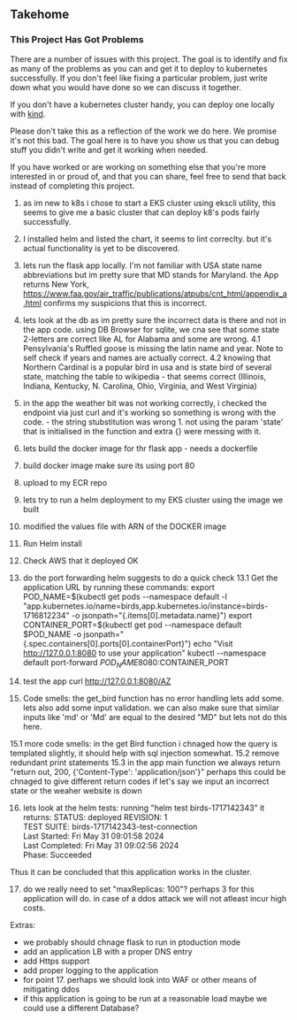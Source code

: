 ## Takehome

### This Project Has Got Problems

There are a number of issues with this project.  The goal is to identify and fix as many of the problems as you can and get it to deploy to kubernetes successfully.  If you don't feel like fixing a particular problem, just write down what you would have done so we can discuss it together.

If you don't have a kubernetes cluster handy, you can deploy one locally with [kind](https://kind.sigs.k8s.io/).

Please don't take this as a reflection of the work we do here.  We promise it's not this bad. The goal here is to have you show us that you can debug stuff you didn't write and get it working when needed.

If you have worked or are working on something else that you're more interested in or proud of, and that you can share, feel free to send that back instead of completing this project.

1. as im new to k8s i chose to start a EKS cluster using ekscli utility, this seems to give me a basic cluster that can deploy k8's pods fairly successfully.
2. I installed helm and listed the chart, it seems to lint correclty. but it's actual functionality is yet to be discovered.
3. lets run the flask app locally. I'm not familiar with USA state name abbreviations but im pretty sure that MD stands for Maryland. the App returns New York, https://www.faa.gov/air_traffic/publications/atpubs/cnt_html/appendix_a.html confirms my suspicions that this is incorrect.
4. lets look at the db as im pretty sure the incorrect data is there and not in the app code. using DB Browser for sqlite, we cna see that some state 2-letters are correct like AL for Alabama and some are wrong.
4.1 Pensylvania's Ruffled goose is missing the latin name and year. Note to self check if years and names are actually correct.
4.2 knowing that Northern Cardinal is a popular bird in usa and is state bird of several state, matching the table to wikipedia - that seems correct (Illinois, Indiana, Kentucky, N. Carolina, Ohio, Virginia, and West Virginia)
5. in the app the weather bit was not working correctly, i checked the endpoint via just curl and it's working so something is wrong with the code. - the string stubstitution was wrong 1. not using the param 'state' that is initialised in the function and extra {} were messing with it.
6. lets build the docker image for thr flask app - needs a dockerfile
7. build docker image make sure its using port 80
8. upload to my ECR repo
9. lets try to run a helm deployment to my EKS cluster using the image we built
10. modified the values file with ARN of the DOCKER image
11. Run Helm install
12. Check AWS that it deployed OK
13. do the port forwarding helm suggests to do a quick check 
13.1 Get the application URL by running these commands:
  export POD_NAME=$(kubectl get pods --namespace default -l "app.kubernetes.io/name=birds,app.kubernetes.io/instance=birds-1716812234" -o jsonpath="{.items[0].metadata.name}")
  export CONTAINER_PORT=$(kubectl get pod --namespace default $POD_NAME -o jsonpath="{.spec.containers[0].ports[0].containerPort}")
  echo "Visit http://127.0.0.1:8080 to use your application"
  kubectl --namespace default port-forward $POD_NAME 8080:$CONTAINER_PORT

14. test the app curl http://127.0.0.1:8080/AZ

15. Code smells: the get_bird function has no error handling lets add some. lets also add some input validation. we can also make sure that similar inputs like 'md' or 'Md' are equal to the desired "MD" but lets not do this here.

15.1 more code smells: in the get Bird function i chnaged how the query is templated slightly, it should help with sql injection somewhat.
15.2 remove redundant print statements
15.3 in the app main function  we always return "return out, 200, {'Content-Type': 'application/json'}" perhaps this could be chnaged to give different return codes if let's say we input an incorrect state or the weaher website is down

16. lets look at the helm tests: running "helm test birds-1717142343" it returns: STATUS: deployed
REVISION: 1  
TEST SUITE:     birds-1717142343-test-connection  
Last Started:   Fri May 31 09:01:58 2024  
Last Completed: Fri May 31 09:02:56 2024  
Phase:          Succeeded  

Thus it can be concluded that this application works in the cluster.  

17. do we really need to set "maxReplicas: 100"? perhaps 3 for this application will do. in case of a ddos attack we will not atleast incur high costs. 

Extras:
- we probably should chnage flask to run in ptoduction mode
- add an application LB with a proper DNS entry
- add Https support
- add proper logging to the application
- for point 17. perhaps we should look into WAF or other means of mitigating ddos
- if this application is going to be run at a reasonable load maybe we could use a different Database? 






